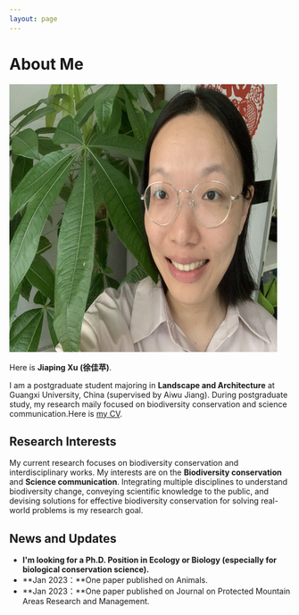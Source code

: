 ```yaml
---
layout: page
---
```


# About Me

<img src="https://github.com/MJiaping/MJiaping.github.io/blob/main/IMG_1202.JPG" class="floatpic" width="480" height="480">

Here is **Jiaping Xu (徐佳苹)**.

I am a postgraduate student majoring in **Landscape and Architecture** at Guangxi University, China (supervised by Aiwu Jiang). During postgraduate study, my research maily focused on biodiversity conservation and science communication.Here is [my CV](https://caihanlin.com/file/Resume-HanlinCAI.pdf).

## Research Interests

My current research focuses on biodiversity conservation and interdisciplinary works. My interests are on the **Biodiversity conservation** and **Science communication**. Integrating multiple disciplines to understand biodiversity change, conveying scientific knowledge to the public, and devising solutions for effective biodiversity conservation for solving real-world problems is my research goal.


## News and Updates

- **I'm looking for a Ph.D. Position in Ecology or Biology (especially for biological conservation science).**
- **Jan 2023：**One paper published on Animals.
- **Jan 2023：**One paper published on Journal on Protected Mountain Areas Research and Management.


